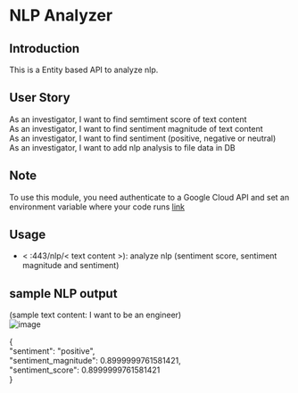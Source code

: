 # NLP Analyzer
## Introduction 
This is a Entity based API to analyze nlp.

## User Story 
As an investigator, I want to find semtiment score of text content <br/>
As an investigator, I want to find sentiment magnitude of text content <br/>
As an investigator, I want to find sentiment (positive, negative or neutral) <br/>
As an investigator, I want to add nlp analysis to file data in DB <br/>

## Note
To use this module, you need authenticate to a Google Cloud API and set an environment variable where your code runs
[link](https://cloud.google.com/docs/authentication/getting-started)

## Usage
- < :443/nlp/< text content >): analyze nlp (sentiment score, sentiment magnitude and sentiment)

## sample NLP output 
(sample text content: I want to be an engineer) <br> 
![image](https://user-images.githubusercontent.com/32304880/112894936-811e0380-90aa-11eb-9545-bf36f2159ef6.png)

{  
  "sentiment": "positive",   
  "sentiment_magnitude": 0.8999999761581421,   
  "sentiment_score": 0.8999999761581421  
}  


